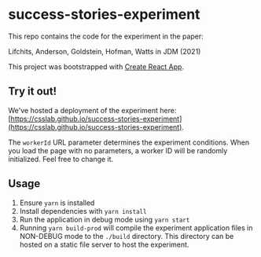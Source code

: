 # success-stories-experiment

This repo contains the code for the experiment in the paper:

Lifchits, Anderson, Goldstein, Hofman, Watts in JDM (2021)

This project was bootstrapped with [Create React App](https://github.com/facebook/create-react-app).

## Try it out!

We've hosted a deployment of the experiment here:
[https://csslab.github.io/success-stories-experiment](https://csslab.github.io/success-stories-experiment).

The `workerId` URL parameter determines the experiment conditions. When you load
the page with no parameters, a worker ID will be randomly initialized. Feel free
to change it.

## Usage

1. Ensure `yarn` is installed
1. Install dependencies with `yarn install`
1. Run the application in debug mode using `yarn start`
1. Running `yarn build-prod` will compile the experiment application files in NON-DEBUG mode to the `./build` directory. This directory can be hosted on a static file server to host the experiment.
